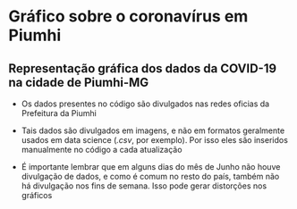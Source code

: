 # Gráfico sobre o coronavírus em Piumhi

## Representação gráfica dos dados da COVID-19 na cidade de Piumhi-MG

 * Os dados presentes no código são divulgados nas redes oficias da Prefeitura da Piumhi

 * Tais dados são divulgados em imagens, e não em formatos geralmente usados em data science (_.csv_, por exemplo).  Por isso eles são inseridos manualmente no código a cada atualização

 * É importante lembrar que em alguns dias do mês de Junho não houve divulgação de dados, e como é comum no resto do país, também não há divulgação nos fins de semana. Isso pode gerar distorções nos gráficos
